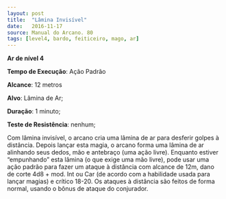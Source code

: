 ```yaml
---
layout: post
title:  "Lâmina Invisível"
date:   2016-11-17
source: Manual do Arcano. 80
tags: [level4, bardo, feiticeiro, mago, ar]
---
```


**Ar de nível 4**

**Tempo de Execução**: Ação Padrão

**Alcance**: 12 metros

**Alvo**: Lâmina de Ar;

**Duração**: 1 minuto;

**Teste de Resistência**: nenhum;

Com lâmina invisível, o arcano cria 
uma lâmina de ar para desferir golpes à 
distância. Depois lançar esta magia, o arcano forma uma lâmina de ar alinhando 
seus dedos, mão e antebraço (uma ação livre). Enquanto estiver “empunhando” esta 
lâmina (o que exige uma mão livre), pode 
usar uma ação padrão para fazer um ataque à distância com alcance de 12m, dano 
de corte 4d8 + mod. Int ou Car (de acordo com a habilidade usada para lançar magias) e crítico 18-20. Os ataques à distância são feitos de forma normal, usando o 
bônus de ataque do conjurador.